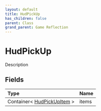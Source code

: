 ```yaml
---
layout: default
title: HudPickUp
has_children: false
parent: Class
grand_parent: Game Reflection
---
```

# HudPickUp
Description 

## Fields

| Type | Name |
|:----------|:--------------|
| Container< [HudPickUpItem](/riftbreaker-wiki/docs/game-reflection/classes/hud_pick_up_item/) > | items |

